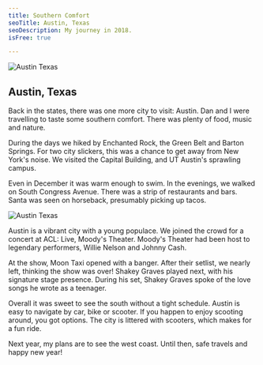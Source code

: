 ```yaml
---
title: Southern Comfort
seoTitle: Austin, Texas
seoDescription: My journey in 2018.
isFree: true

---
```



![Austin Texas](https://raw.github.com/maelstroms38/journey-2018/master/assets/barton.jpg?raw=true "Austin Texas")

## Austin, Texas

Back in the states, there was one more city to visit: Austin. Dan and I were travelling to taste some southern comfort. There was plenty of food, music and nature. 

During the days we hiked by Enchanted Rock, the Green Belt and Barton Springs. For two city slickers, this was a chance to get away from New York's noise. We visited the Capital Building, and UT Austin's sprawling campus. 

Even in December it was warm enough to swim. In the evenings, we walked on South Congress Avenue. There was a strip of restaurants and bars. Santa was seen on horseback, presumably picking up tacos.

![Austin Texas](https://raw.github.com/maelstroms38/journey-2018/master/assets/soco.jpg?raw=true "Austin Texas")

Austin is a vibrant city with a young populace. We joined the crowd for a concert at ACL: Live, Moody's Theater. Moody's Theater had been host to legendary performers, Willie Nelson and Johnny Cash.

At the show, Moon Taxi opened with a banger. After their setlist, we nearly left, thinking the show was over! Shakey Graves played next, with his signature stage presence. During his set, Shakey Graves spoke of the love songs he wrote as a teenager.

Overall it was sweet to see the south without a tight schedule. Austin is easy to navigate by car, bike or scooter. If you happen to enjoy scooting around, you got options. The city is littered with scooters, which makes for a fun ride.

Next year, my plans are to see the west coast. Until then, safe travels and happy new year!
